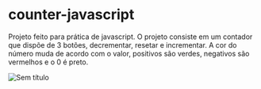# counter-javascript
Projeto feito para prática de javascript. O projeto consiste em um contador que dispõe de 3 botões, decrementar, resetar e incrementar. A cor do número muda de acordo com o valor, positivos são verdes, negativos são vermelhos e o 0 é preto.

![Sem título](https://user-images.githubusercontent.com/6682086/153682445-4fe8e01a-3219-4941-ad94-86695b60e1e6.png)
